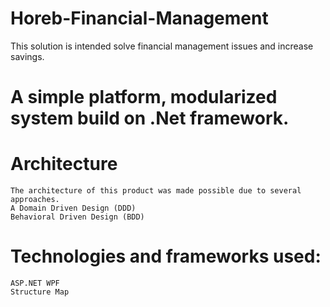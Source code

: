 # Horeb-Financial-Management
This solution is intended solve financial management issues and increase savings.

# A simple platform, modularized system build on .Net framework.

# Architecture

    The architecture of this product was made possible due to several approaches.
    A Domain Driven Design (DDD) 
    Behavioral Driven Design (BDD)

# Technologies and frameworks used:

    ASP.NET WPF
    Structure Map    

